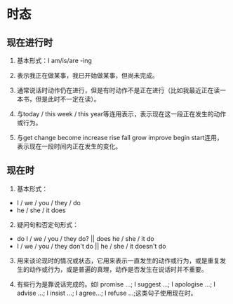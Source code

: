 # 时态

## 现在进行时
1. 基本形式：I am/is/are -ing

2. 表示我正在做某事，我已开始做某事，但尚未完成。

3. 通常说话时动作仍在进行，但是有时动作不是正在进行（比如我最近正在读一本书，但是此时不一定在读）。

4. 与today / this week / this year等连用表示，表示现在这一段正在发生的动作或行为。

5. 与get  change  become  increase rise fall grow  improve begin  start连用，表示现在一段时间内正在发生的变化。

## 现在时
1. 基本形式：
- I / we / you / they /  do
- he / she / it              does 

2. 疑问句和否定句形式：
- do I / we / you / they do?          ||    does he / she / it   do
- I / we / you / they  don't  do      ||    he / she / it    doesn't do   

3. 用来谈论现时的情况或状态，它用来表示一直发生的动作或行为，或是重复发生的动作或行为，或是普遍的真理，动作是否发生在说话时并不重要。

4. 有些行为是靠说话完成的。如I promise ...;  I suggest ...;  I apologise ...;  I  advise ...; I insist ...;  I agree...;   I refuse ...;这类句子使用现在时。

